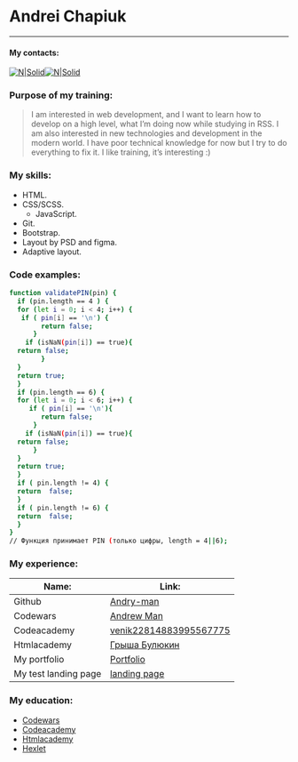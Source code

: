 # Andrei Chapiuk
____
#### My contacts:
[![N|Solid](https://s3.us-east-2.amazonaws.com/upload-icon/uploads/icons/png/4299173531574338602-64.png)](<venik2281488@gmail.com>)[![N|Solid](https://s3.us-east-2.amazonaws.com/upload-icon/uploads/icons/png/1766858341556105723-64.png)](https://telegram.me/kod321)
### Purpose of my training:
>I am interested in web development, and I want to learn how to develop on a high level, what I’m doing now while studying in RSS.
I am also interested in new technologies and development in the modern world.
I have poor technical knowledge for now but I try to do everything to fix it.
I like training, it’s interesting :)
### My skills: 
  - HTML.
  - CSS/SCSS.
    - JavaScript.
  - Git.
  - Bootstrap.
  - Layout by PSD and figma.
  - Adaptive layout.
### Code examples:
```sh
function validatePIN(pin) {
  if (pin.length == 4 ) {
  for (let i = 0; i < 4; i++) { 
   if ( pin[i] == '\n') {
        return false;
      }
    if (isNaN(pin[i]) == true){
  return false;
        }
  }
  return true;
  }
  if (pin.length == 6) {
  for (let i = 0; i < 6; i++) {
     if ( pin[i] == '\n'){
        return false;
      }
    if (isNaN(pin[i]) == true){
  return false;
      }
  }
  return true;
  }
  if ( pin.length != 4) {
  return  false;
  } 
  if ( pin.length != 6) {
  return  false;
  } 
}
// Функция принимает PIN (только цифры, length = 4||6);
```
###  My experience:
| Name: |Link: |
| ------ | ------ |
| Github | [Andry-man](https://github.com/Andry-man) |
| Codewars | [Andrew Man](https://www.codewars.com/users/Andrew%20Man) |
| Codeacademy | [venik22814883995567775](https://www.codecademy.com/profiles/venik22814883995567775) |
| Htmlacademy | [Грыша Булюкин](https://htmlacademy.ru/profile/id1193861)   |
| My portfolio |[Portfolio](http://poor-camera.surge.sh/)  |
| My test landing page | [landing page](http://portfol-andry.surge.sh/index.html) |
###  My education:
 -  [Codewars](https://www.codewars.com/users/Andrew%20Man) 
 -  [Codeacademy](https://www.codecademy.com/profiles/venik22814883995567775) 
 -  [Htmlacademy](https://htmlacademy.ru/profile/id1193861)
 -  [Hexlet](https://ru.hexlet.io/u/andry-man)